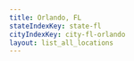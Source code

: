 ```yaml
---
title: Orlando, FL
stateIndexKey: state-fl
cityIndexKey: city-fl-orlando
layout: list_all_locations
---
```

